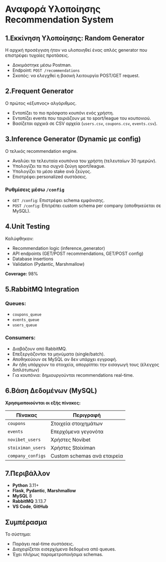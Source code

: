 # Αναφορά Υλοποίησης Recommendation System

## 1.Εκκίνηση Υλοποίησης: Random Generator
Η αρχική προσέγγιση ήταν να υλοποιηθεί ένας απλός generator που επιστρέφει τυχαίες προτάσεις.

- Δοκιμάστηκε μέσω Postman.
- Endpoint: `POST /recommendations`
- Σκοπός: να ελεγχθεί η βασική λειτουργία POST/GET request.

## 2.Frequent Generator
Ο πρώτος «έξυπνος» αλγόριθμος.

- Εντοπίζει το πιο πρόσφατο κουπόνι ενός χρήστη.
- Εντοπίζει events που ταιριάζουν με το sport/league του κουπονιού.
- Βασίζεται αρχικά σε CSV αρχεία (`users.csv`, `coupons.csv`, `events.csv`).

## 3.Inference Generator (Dynamic με config)
Ο τελικός recommendation engine.

- Αναλύει τα τελευταία κουπόνια του χρήστη (τελευταίων 30 ημερών).
- Υπολογίζει τα πιο συχνά ζεύγη sport/league.
- Υπολογίζει το μέσο stake ανά ζεύγος.
- Επιστρέφει personalized συστάσεις.

### Ρυθμίσεις μέσω `/config`
- `GET /config`: Επιστρέφει schema εμφάνισης.
- `POST /config`: Επιτρέπει custom schema per company (αποθηκεύεται σε MySQL).

## 4.Unit Testing
Καλύφθηκαν:
- Recommendation logic (inference_generator)
- API endpoints (GET/POST recommendations, GET/POST config)
- Database insertions
- Validation (Pydantic, Marshmallow)

**Coverage:** 98%

## 5.RabbitMQ Integration
### Queues:
- `coupons_queue`
- `events_queue`
- `users_queue`

### Consumers:
- Διαβάζουν από RabbitMQ.
- Επεξεργάζονται τα μηνύματα (single/batch).
- Αποθηκεύουν σε MySQL αν δεν υπάρχει εγγραφή.
- Αν ήδη υπάρχουν τα στοιχεία, απορρίπτει την εισαγωγή τους (έλεγχος διπλότυπων)
- Για κουπόνια: δημιουργούνται recommendations real-time.

## 6.Βάση Δεδομένων (MySQL)
**Χρησιμοποιούνται οι εξής πίνακες:**

| Πίνακας             | Περιγραφή                              |
|---------------------|------------------------------------------|
| `coupons`           | Στοιχεία στοιχημάτων                     |
| `events`            | Επερχόμενα γεγονότα                      |
| `novibet_users`     | Χρήστες Novibet                         |
| `stoiximan_users`   | Χρήστες Stoiximan                       |
| `company_configs`   | Custom schemas ανά εταιρεία             |

## 7.Περιβάλλον
- **Python** 3.11+
- **Flask**, **Pydantic**, **Marshmallow**
- **MySQL** 8
- **RabbitMQ** 3.13.7
- **VS Code**, **GitHub**

## Συμπέρασμα
Το σύστημα:

- Παράγει real-time συστάσεις.
- Διαχειρίζεται εισερχόμενα δεδομένα από queues.
- Έχει πλήρως παραμετροποιήσιμα schemas.

